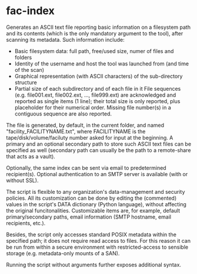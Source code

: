# fac-index
Generates an ASCII text file reporting basic information on a filesystem path and its contents (which is the only mandatory argument to the tool), after scanning its metadata.
Such information include:
* Basic filesystem data: full path, free/used size, numer of files and folders
* Identity of the username and host the tool was launched from (and time of the scan)
* Graphical representation (with ASCII characters) of the sub-directory structure
* Partial size of each subdirectory and of each file in it
File sequences (e.g. file001.ext, file002.ext, ..., file999.ext) are acknowledged and reported as single items (1 line); their total size is only reported, plus placeholder for their numerical order. Missing file number(s) in a contiguous sequence are also reported.

The file is generated, by default, in the current folder, and named "facility_FACILITYNAME.txt", where FACILITYNAME is the tape/disk/volume/faciluty number asked for input at the beginning.
A primary and an optional secondary path to store such ASCII text files can be specified as well (secondary path can usually be the path to a remote-share that acts as a vault).

Optionally, the same index can be sent via email to predetermined recipient(s). Optional authentication to an SMTP server is available (with or without SSL).

The script is flexible to any organization's data-management and security policies. All its customization can be done by editing the (commented) values in the script's DATA dictionary (Python language), without affecting the original funcitonalities.
Customizable items are, for example, default primary/secondary paths, email information (SMTP hostname, email recipients, etc.).

Besides, the script only accesses standard POSIX metadata within the specified path; it does not require read access to files. For this reason it can be run from within a secure environment with restricted-access to sensible storage (e.g. metadata-only mounts of a SAN).

Running the script without arguments further exposes additional syntax.

